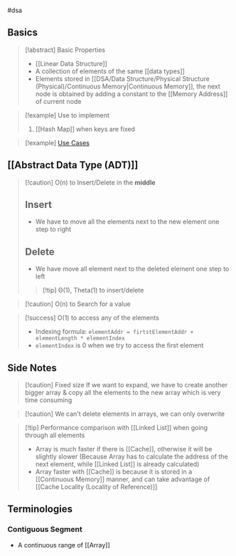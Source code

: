 #dsa 
## Basics
>[!abstract] Basic Properties
>- [[Linear Data Structure]]
>- A collection of elements of the same [[data types]]
>- Elements stored in [[DSA/Data Structure/Physical Structure (Physical)/Continuous Memory|Continuous Memory]], the next node is obtained by adding a constant to the [[Memory Address]] of current node

>[!example] Use to implement
>1. [[Hash Map]] when keys are fixed

>[!example] [Use Cases](https://github.com/youngyangyang04/leetcode-master#%E6%95%B0%E7%BB%84)



## [[Abstract Data Type (ADT)]]
>[!caution] O(n) to Insert/Delete in the **middle**
>## Insert
>- We have to move all the elements next to the new element one step to right
>## Delete
>- We have move all element next to the deleted element one step to left
>
>>[!tip] Θ(1), Theta(1) to insert/delete

>[!caution] O(n) to Search for a value

>[!success] O(1) to access any of the elements
>- Indexing formula: ```elementAddr = firtstElementAddr + elementLength * elementIndex```
>- ``elementIndex`` is 0 when we try to access the first element

## Side Notes
>[!caution] Fixed size
>If we want to expand, we have to create another bigger array & copy all the elements to the new array which is very time consuming 

>[!caution] We can't delete elements in arrays, we can only overwrite

>[!tip] Performance comparison with [[Linked List]] when going through all elements
>- Array is much faster if there is [[Cache]], otherwise it will be slightly slower (Because Array has to calculate the address of the next element, while [[Linked List]] is already calculated)
>- Array faster with [[Cache]] is because it is stored in a [[Continuous Memory]] manner, and can take advantage of [[Cache Locality (Locality of Reference)]]


## Terminologies 
### Contiguous Segment
- A continuous range of [[Array]]